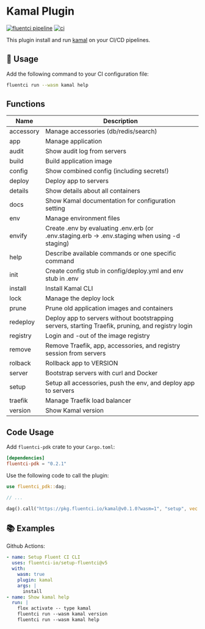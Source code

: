 # Kamal Plugin

[![fluentci pipeline](https://shield.fluentci.io/x/kamal)](https://pkg.fluentci.io/kamal)
[![ci](https://github.com/fluentci-io/kamal-plugin/actions/workflows/ci.yml/badge.svg)](https://github.com/fluentci-io/kamal-plugin/actions/workflows/ci.yml)

This plugin install and run [kamal](https://kamal-deploy.org/) on your CI/CD pipelines.

## 🚀 Usage

Add the following command to your CI configuration file:

```bash
fluentci run --wasm kamal help
```

## Functions

| Name      | Description                                |
| --------- | ------------------------------------------ |
| accessory | Manage accessories (db/redis/search)       |
| app       | Manage application                         |
| audit     | Show audit log from servers                |
| build     | Build application image                    |
| config    | Show combined config (including secrets!)  |
| deploy    | Deploy app to servers                      |
| details   | Show details about all containers          |
| docs      | Show Kamal documentation for configuration setting | 
| env       | Manage environment files |
| envify    | Create .env by evaluating .env.erb (or .env.staging.erb -> .env.staging when using -d staging) |
| help      | Describe available commands or one specific command |
| init      | Create config stub in config/deploy.yml and env stub in .env |
| install   | Install Kamal CLI |
| lock      | Manage the deploy lock |
| prune     | Prune old application images and containers |
| redeploy  | Deploy app to servers without bootstrapping servers, starting Traefik, pruning, and registry login |
| registry | Login and -out of the image registry |
| remove   | Remove Traefik, app, accessories, and registry session from servers |
| rolback | Rollback app to VERSION |
| server  | Bootstrap servers with curl and Docker |
| setup   | Setup all accessories, push the env, and deploy app to servers |
| traefik | Manage Traefik load balancer |
| version | Show Kamal version |

## Code Usage

Add `fluentci-pdk` crate to your `Cargo.toml`:

```toml
[dependencies]
fluentci-pdk = "0.2.1"
```

Use the following code to call the plugin:

```rust
use fluentci_pdk::dag;

// ...

dag().call("https://pkg.fluentci.io/kamal@v0.1.0?wasm=1", "setup", vec!["latest"])?;
```

## 📚 Examples

Github Actions:

```yaml
- name: Setup Fluent CI CLI
  uses: fluentci-io/setup-fluentci@v5
  with:
    wasm: true
    plugin: kamal
    args: |
      install
- name: Show kamal help
  run: |
    flox activate -- type kamal
    fluentci run --wasm kamal version
    fluentci run --wasm kamal help
```

